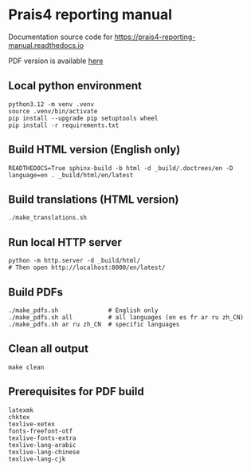 # Prais4 reporting manual

Documentation source code for <https://prais4-reporting-manual.readthedocs.io>

PDF version is available [here](https://buildmedia.readthedocs.org/media/pdf/prais4-reporting-manual/latest/prais4-reporting-manual.pdf)

## Local python environment

    python3.12 -m venv .venv
    source .venv/bin/activate
    pip install --upgrade pip setuptools wheel
    pip install -r requirements.txt

## Build HTML version (English only)

    READTHEDOCS=True sphinx-build -b html -d _build/.doctrees/en -D language=en . _build/html/en/latest

## Build translations (HTML version)

    ./make_translations.sh

## Run local HTTP server

    python -m http.server -d _build/html/
    # Then open http://localhost:8000/en/latest/

## Build PDFs

    ./make_pdfs.sh              # English only
    ./make_pdfs.sh all          # all languages (en es fr ar ru zh_CN)
    ./make_pdfs.sh ar ru zh_CN  # specific languages

## Clean all output

    make clean

## Prerequisites for PDF build

    latexmk
    chktex
    texlive-xetex
    fonts-freefont-otf
    texlive-fonts-extra
    texlive-lang-arabic
    texlive-lang-chinese
    texlive-lang-cjk
